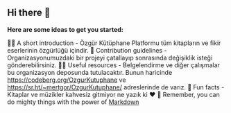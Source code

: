 ## Hi there 👋



**Here are some ideas to get you started:**

🙋‍♀️ A short introduction - Özgür Kütüphane Platformu tüm kitapların ve fikir eserlerinin özgürlüğü içindir.
🌈 Contribution guidelines - Organizasyonumuzdaki bir projeyi çatallayıp sonrasında değişiklik isteği gönderebilirsiniz.
👩‍💻 Useful resources - Belgelendirme ve diğer çalışmalar bu organizasyon deposunda tutulacaktır. Bunun haricinde https://codeberg.org/OzgurKutuphane ve https://sr.ht/~mertgor/OzgurKutuphane/ adreslerinde de varız.
🍿 Fun facts - Kitaplar ve müzikler kahvesiz gitmiyor ne yazık ki ❤️ 
🧙 Remember, you can do mighty things with the power of [Markdown](https://docs.github.com/github/writing-on-github/getting-started-with-writing-and-formatting-on-github/basic-writing-and-formatting-syntax)

